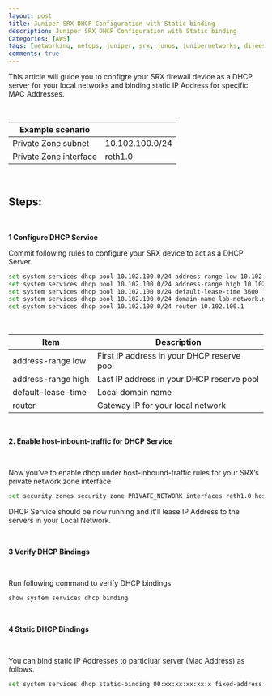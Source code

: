 ```yaml
---
layout: post
title: Juniper SRX DHCP Configuration with Static binding
description: Juniper SRX DHCP Configuration with Static binding
Categories: [AWS]
tags: [networking, netops, juniper, srx, junos, junipernetworks, dijeeshpnair, devops, ]
comments: true
---
```


This article will guide you to configre your SRX firewall device as a DHCP server for your local networks and binding static IP Address for specific MAC Addresses.

<br>

| Example scenario |  |
| ------ | ------ |
| Private Zone subnet | 10.102.100.0/24|
| Private Zone interface | reth1.0 |

<br>

Steps:
---
<br>

**1 Configure DHCP Service**

Commit following rules to configure your SRX device to act as a DHCP Server.
<br>


```sh
set system services dhcp pool 10.102.100.0/24 address-range low 10.102.100.100
set system services dhcp pool 10.102.100.0/24 address-range high 10.102.100.200
set system services dhcp pool 10.102.100.0/24 default-lease-time 3600
set system services dhcp pool 10.102.100.0/24 domain-name lab-network.net
set system services dhcp pool 10.102.100.0/24 router 10.102.100.1
```

<br>

| Item | Description |
| ------ | ------ |
|address-range low | First IP address in your DHCP reserve pool |
|address-range high | Last IP address in your DHCP reserve pool |
|default-lease-time |  Local domain name |
| router | Gateway IP for your local network |


<br>

**2. Enable host-inbount-traffic for DHCP Service**

<br>

Now you’ve to enable dhcp under host-inbound-traffic rules for your SRX’s private network zone interface

```sh
set security zones security-zone PRIVATE_NETWORK interfaces reth1.0 host-inbound-traffic system-services dhcp
```

DHCP Service should be now running and it'll lease IP Address to the servers in your Local Network.

<br>

**3 Verify DHCP Bindings**

<br>

Run following command to verify DHCP bindings

```sh
show system services dhcp binding
```

<br>

**4 Static DHCP Bindings**

<br>

You can bind static IP Addresses to particluar server (Mac Address) as follows.

```sh
set system services dhcp static-binding 00:xx:xx:xx:xx:x fixed-address 10.102.100.xxx
```
